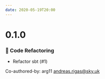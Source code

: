 ```yaml
---
date: 2020-05-19T20:00
---
```


# 0.1.0

<!-- truncate -->

### :ghost: Code Refactoring
- Refactor sbt (#1)

Co-authored-by: arg11 <andreas.rigas@sky.uk>